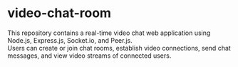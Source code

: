 # video-chat-room
This repository contains a real-time video chat web application using Node.js, Express.js, Socket.io, and Peer.js.  
Users can create or join chat rooms, establish video connections, send chat messages, and view video streams of connected users.
